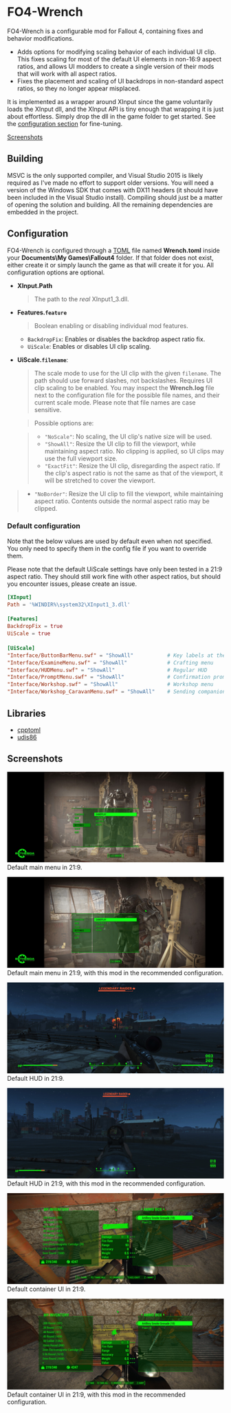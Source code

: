 # FO4-Wrench

FO4-Wrench is a configurable mod for Fallout 4, containing fixes and behavior
modifications.

* Adds options for modifying scaling behavior of each individual UI clip.
  This fixes scaling for most of the default UI elements in non-16:9 aspect
  ratios, and allows UI modders to create a single version of their mods that
  will work with all aspect ratios.
* Fixes the placement and scaling of UI backdrops in non-standard aspect ratios,
  so they no longer appear misplaced.

It is implemented as a wrapper around XInput since the game voluntarily loads
the XInput dll, and the XInput API is tiny enough that wrapping it is just about
effortless. Simply drop the dll in the game folder to get started. See the
[configuration section](#configuration) for fine-tuning.

[Screenshots](#screenshots)

## Building

MSVC is the only supported compiler, and Visual Studio 2015 is likely required
as I've made no effort to support older versions. You will need a version of the
Windows SDK that comes with DX11 headers (it should have been included in the
Visual Studio install). Compiling should just be a matter of opening the
solution and building. All the remaining dependencies are embedded in the
project.

## Configuration

FO4-Wrench is configured through a [TOML](/toml-lang/toml) file named
**Wrench.toml** inside your **Documents\My Games\Fallout4** folder. If that
folder does not exist, either create it or simply launch the game as that will
create it for you. All configuration options are optional.

* **XInput.Path**
  > The path to the *real* XInput1_3.dll.

* **Features.`feature`**
  > Boolean enabling or disabling individual mod features.

    * `BackdropFix`: Enables or disables the backdrop aspect ratio fix.
    * `UiScale`: Enables or disables UI clip scaling.

* **UiScale.`filename`**:
  > The scale mode to use for the UI clip with the given `filename`. The path
    should use forward slashes, not backslashes. Requires UI clip scaling to
    be enabled. You may inspect the **Wrench.log** file next to the
    configuration file for the possible file names, and their current scale
    mode. Please note that file names are case sensitive.

  > Possible options are:

  > * `"NoScale"`: No scaling, the UI clip's native size will be used.
  > * `"ShowAll"`: Resize the UI clip to fill the viewport, while maintaining
      aspect ratio. No clipping is applied, so UI clips may use the full
      viewport size.
  > * `"ExactFit"`: Resize the UI clip, disregarding the aspect ratio. If the
      clip's aspect ratio is not the same as that of the viewport, it will be
      stretched to cover the viewport.
 > * `"NoBorder"`: Resize the UI clip to fill the viewport, while
      maintaining aspect ratio. Contents outside the normal aspect ratio may be
      clipped.

### Default configuration

Note that the below values are used by default even when not specified. You only
need to specify them in the config file if you want to override them.

Please note that the default UiScale settings have only been tested in a 21:9
aspect ratio. They should still work fine with other aspect ratios, but should
you encounter issues, please create an issue.

```toml
[XInput]
Path = '%WINDIR%\system32\XInput1_3.dll'

[Features]
BackdropFix = true
UiScale = true

[UiScale]
"Interface/ButtonBarMenu.swf" = "ShowAll"           # Key labels at the bottom of menus
"Interface/ExamineMenu.swf" = "ShowAll"             # Crafting menu
"Interface/HUDMenu.swf" = "ShowAll"                 # Regular HUD
"Interface/PromptMenu.swf" = "ShowAll"              # Confirmation prompt
"Interface/Workshop.swf" = "ShowAll"                # Workshop menu
"Interface/Workshop_CaravanMenu.swf" = "ShowAll"    # Sending companions to outposts
```

## Libraries

* [cpptoml](https://github.com/skystrife/cpptoml)
* [udis86](https://github.com/vmt/udis86)

## Screenshots

![](doc/mainmenu-default.jpg)
Default main menu in 21:9.

![](doc/mainmenu-modded.jpg)
Default main menu in 21:9, with this mod in the recommended configuration.

![](doc/hud-default.jpg)
Default HUD in 21:9.

![](doc/hud-modded.jpg)
Default HUD in 21:9, with this mod in the recommended configuration.

![](doc/container-default.jpg)
Default container UI in 21:9.

![](doc/container-modded.jpg)
Default container UI in 21:9, with this mod in the recommended configuration.
